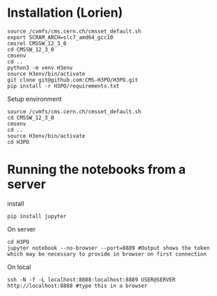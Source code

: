 # Installation (Lorien)
```
source /cvmfs/cms.cern.ch/cmsset_default.sh
export SCRAM_ARCH=slc7_amd64_gcc10
cmsrel CMSSW_12_3_0
cd CMSSW_12_3_0
cmsenv
cd ..
python3 -m venv H3env
source H3env/bin/activate
git clone git@github.com:CMS-H3PO/H3PO.git
pip install -r H3PO/requirements.txt
```
Setup environment
```
source /cvmfs/cms.cern.ch/cmsset_default.sh
cd CMSSW_12_3_0
cmsenv
cd ..
source H3env/bin/activate
cd H3PO
```

# Running the notebooks from a server
install
```
pip install jupyter
```
On server
```
cd H3PO
jupyter notebook --no-browser --port=8889 #Output shows the token which may be necessary to provide in browser on first connection
```
On local
```
ssh -N -f -L localhost:8888:localhost:8889 USER@SERVER
http://localhost:8888 #type this in a browser
```
